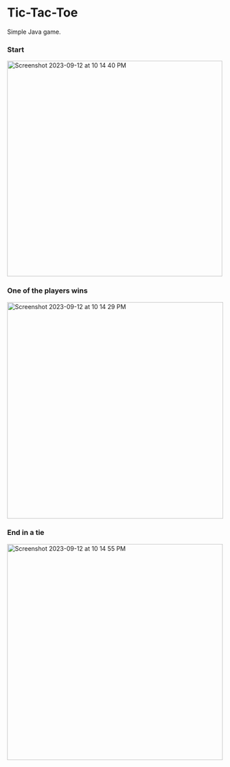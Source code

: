 # Tic-Tac-Toe
Simple Java game.

### Start
<img width="501" alt="Screenshot 2023-09-12 at 10 14 40 PM" src="https://github.com/yunke-l/Tic-Tac-Toe/assets/66773247/71fe8123-1944-47ba-8d52-637f0b280bad">

### One of the players wins
<img width="503" alt="Screenshot 2023-09-12 at 10 14 29 PM" src="https://github.com/yunke-l/Tic-Tac-Toe/assets/66773247/56bcc6a4-a394-4cdf-b30b-d3bc1d4fbe07">

### End in a tie
<img width="502" alt="Screenshot 2023-09-12 at 10 14 55 PM" src="https://github.com/yunke-l/Tic-Tac-Toe/assets/66773247/aa8bd8fc-7520-48cf-a31b-a0f6be73cf17">
